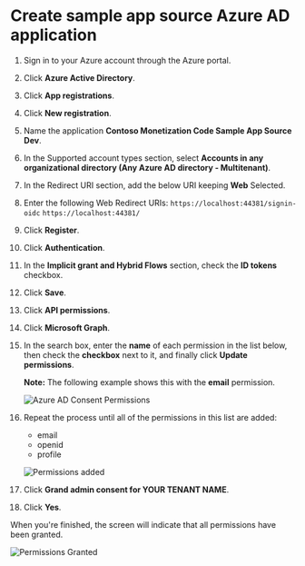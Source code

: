 # Create sample app source Azure AD application

1. Sign in to your Azure account through the Azure portal.
1. Click **Azure Active Directory**.
1. Click **App registrations**.
1. Click **New registration**.
1. Name the application **Contoso Monetization Code Sample App Source Dev**. 
1. In the Supported account types section, select **Accounts in any organizational directory (Any Azure AD directory - Multitenant)**.
1. In the Redirect URI section, add the below URI keeping **Web** Selected.
1. Enter the following Web Redirect URIs:
	`https://localhost:44381/signin-oidc`
	`https://localhost:44381/`
1. Click **Register**.
1. Click **Authentication**.
1. In the **Implicit grant and Hybrid Flows** section, check the **ID tokens** checkbox.
1. Click **Save**.
1. Click **API permissions**.
1. Click **Microsoft Graph**.
1. In the search box, enter the **name** of each permission in the list below, then check the **checkbox** next to it, and finally click **Update permissions**.

	**Note:** The following example shows this with the **email** permission.

	![Azure AD Consent Permissions](./Images/app-source-aad-app-02.png)

1. Repeat the process until all of the permissions in this list are added:
	
	- email
	- openid
	- profile	

	![Permissions added](./Images/app-source-aad-app-03.png)

1. Click **Grand admin consent for YOUR TENANT NAME**.
1. Click **Yes**.

When you're finished, the screen will indicate that all permissions have been granted.

![Permissions Granted](./Images/app-source-aad-app-04.png)
